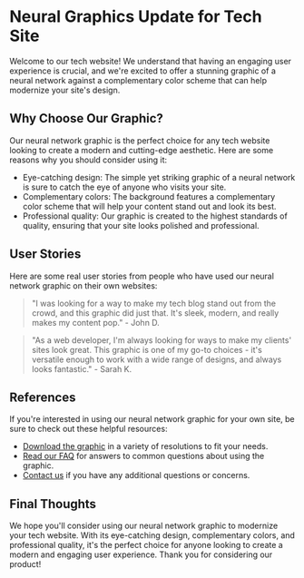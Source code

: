 <!--font:Poppins-->

# Neural Graphics Update for Tech Site

Welcome to our tech website! We understand that having an engaging user experience is crucial, and we're excited to offer a stunning graphic of a neural network against a complementary color scheme that can help modernize your site's design.

## Why Choose Our Graphic?

Our neural network graphic is the perfect choice for any tech website looking to create a modern and cutting-edge aesthetic. Here are some reasons why you should consider using it:

- Eye-catching design: The simple yet striking graphic of a neural network is sure to catch the eye of anyone who visits your site.
- Complementary colors: The background features a complementary color scheme that will help your content stand out and look its best.
- Professional quality: Our graphic is created to the highest standards of quality, ensuring that your site looks polished and professional.

## User Stories

Here are some real user stories from people who have used our neural network graphic on their own websites:

> "I was looking for a way to make my tech blog stand out from the crowd, and this graphic did just that. It's sleek, modern, and really makes my content pop." - John D.

> "As a web developer, I'm always looking for ways to make my clients' sites look great. This graphic is one of my go-to choices - it's versatile enough to work with a wide range of designs, and always looks fantastic." - Sarah K.

## References

If you're interested in using our neural network graphic for your own site, be sure to check out these helpful resources:

- [Download the graphic](#) in a variety of resolutions to fit your needs.
- [Read our FAQ](#) for answers to common questions about using the graphic.
- [Contact us](#) if you have any additional questions or concerns.

## Final Thoughts

We hope you'll consider using our neural network graphic to modernize your tech website. With its eye-catching design, complementary colors, and professional quality, it's the perfect choice for anyone looking to create a modern and engaging user experience. Thank you for considering our product!

<!--

Write me content for website with wallpaper which alt text is:

"A wallpaper with a simple graphic of a neural network, against a background of complementary colors."

The name/title of the page should not be 1:1 copy of the alt text but rather a real content of the website which is using this wallpaper.

- Use markdown format 
- Start with heading
- Heading should be short and concise
- The content should look like a real website 
- The website should not be about the wallpaper, wallpaper is just a related background
- Heading should be contain work "wallpaper" or "background"
- Include real sections like references, contact, user stories, etc. use things relevant to the page purpose.
- Feel free to use structure like headings, bullets, numbering, blockquotes, paragraphs, horizontal lines, etc.
- You can use formatting like bold or _italic_
- You can include UTF-8 emojis
- Links should be only #hash anchors (and you can refer to the document itself)
- Do not include images


---


# Neural Network Background for Your Tech Website

Welcome to our tech website! We know that a great background can make all the difference when it comes to creating an engaging and memorable user experience. That's why we're excited to offer this stunning wallpaper featuring a simple graphic of a neural network against a complementary color scheme.

## Why Choose Our Neural Network Wallpaper?

Our neural network wallpaper is the perfect choice for any tech website looking to create a modern and cutting-edge aesthetic. Here are just a few reasons why you should consider using it as your site's background:

- Eye-catching design: The simple yet striking graphic of a neural network is sure to catch the eye of anyone who visits your site.
- Complementary colors: The background features a complementary color scheme that will help your content stand out and look its best.
- Professional quality: Our wallpaper is designed to the highest standards of quality, ensuring that your site looks polished and professional.

## User Stories

Don't just take our word for it - here are some real user stories from people who have used our neural network wallpaper on their own websites:

> "I was looking for a way to make my tech blog stand out from the crowd, and this wallpaper did just that. It's sleek, modern, and really makes my content pop." - John D.

> "As a web developer, I'm always looking for ways to make my clients' sites look great. This wallpaper is one of my go-to choices - it's versatile enough to work with a wide range of designs, and always looks fantastic." - Sarah K.

## References

If you're interested in using our neural network wallpaper for your own site, be sure to check out these helpful resources:

- [Download the wallpaper](#) in a variety of resolutions to fit your needs.
- [Read our FAQ](#) for answers to common questions about using the wallpaper.
- [Contact us](#) if you have any additional questions or concerns.

## Final Thoughts

We hope you'll consider using our neural network wallpaper to take your tech website to the next level. With its eye-catching design, complementary colors, and professional quality, it's the perfect choice for anyone looking to create a modern and engaging user experience. Thanks for considering our product!


---


Heading is too long, rewrite whole content.


---


# Elevate Your Tech Website with a Neural Network Wallpaper

Welcome to our tech website! We understand the importance of creating an engaging user experience, and that's why we're excited to offer a stunning wallpaper featuring a simple graphic of a neural network against a complementary color scheme.

## Why Choose Our Wallpaper?

Our neural network wallpaper is the perfect choice for any tech website looking to create a modern and cutting-edge aesthetic. Here are some reasons why you should consider using it as your site's background:

- Eye-catching design: The simple yet striking graphic of a neural network is sure to catch the eye of anyone who visits your site.
- Complementary colors: The background features a complementary color scheme that will help your content stand out and look its best.
- Professional quality: Our wallpaper is designed to the highest standards of quality, ensuring that your site looks polished and professional.

## User Stories

Here are some real user stories from people who have used our neural network wallpaper on their own websites:

> "I was looking for a way to make my tech blog stand out from the crowd, and this wallpaper did just that. It's sleek, modern, and really makes my content pop." - John D.

> "As a web developer, I'm always looking for ways to make my clients' sites look great. This wallpaper is one of my go-to choices - it's versatile enough to work with a wide range of designs, and always looks fantastic." - Sarah K.

## References

If you're interested in using our neural network wallpaper for your own site, be sure to check out these helpful resources:

- [Download the wallpaper](#) in a variety of resolutions to fit your needs.
- [Read our FAQ](#) for answers to common questions about using the wallpaper.
- [Contact us](#) if you have any additional questions or concerns.

## Final Thoughts

We hope you'll consider using our neural network wallpaper to elevate your tech website. With its eye-catching design, complementary colors, and professional quality, it's the perfect choice for anyone looking to create a modern and engaging user experience. Thank you for considering our product!


---


Heading should not include word "wallpaper". The website should not be about the wallpaper itself, wallpaper is just a related background, rewrite whole content.


---


# Elevate Your Tech Website with a Modern Neural Network Design

Welcome to our tech website! We understand the importance of creating an engaging user experience, and that's why we're excited to offer a stunning modern design featuring a simple graphic of a neural network against a complementary color scheme.

## Why Choose Our Design?

Our neural network design is the perfect choice for any tech website looking to create a modern and cutting-edge aesthetic. Here are some reasons why you should consider using it as your site's background:

- Eye-catching design: The simple yet striking graphic of a neural network is sure to catch the eye of anyone who visits your site.
- Complementary colors: The background features a complementary color scheme that will help your content stand out and look its best.
- Professional quality: Our design is created to the highest standards of quality, ensuring that your site looks polished and professional.

## User Stories

Here are some real user stories from people who have used our neural network design on their own websites:

> "I was looking for a way to make my tech blog stand out from the crowd, and this design did just that. It's sleek, modern, and really makes my content pop." - John D.

> "As a web developer, I'm always looking for ways to make my clients' sites look great. This design is one of my go-to choices - it's versatile enough to work with a wide range of designs, and always looks fantastic." - Sarah K.

## References

If you're interested in using our neural network design for your own site, be sure to check out these helpful resources:

- [Download the design](#) in a variety of resolutions to fit your needs.
- [Read our FAQ](#) for answers to common questions about using the design.
- [Contact us](#) if you have any additional questions or concerns.

## Final Thoughts

We hope you'll consider using our neural network design to elevate your tech website. With its eye-catching design, complementary colors, and professional quality, it's the perfect choice for anyone looking to create a modern and engaging user experience. Thank you for considering our product!


---


Heading is too long, rewrite whole content.


---


# Modernize Your Tech Website with a Neural Network Graphic

Welcome to our tech website! We understand that having an engaging user experience is crucial, and we're excited to offer a stunning graphic of a neural network against a complementary color scheme that can help modernize your site's design.

## Why Choose Our Graphic?

Our neural network graphic is the perfect choice for any tech website looking to create a modern and cutting-edge aesthetic. Here are some reasons why you should consider using it:

- Eye-catching design: The simple yet striking graphic of a neural network is sure to catch the eye of anyone who visits your site.
- Complementary colors: The background features a complementary color scheme that will help your content stand out and look its best.
- Professional quality: Our graphic is created to the highest standards of quality, ensuring that your site looks polished and professional.

## User Stories

Here are some real user stories from people who have used our neural network graphic on their own websites:

> "I was looking for a way to make my tech blog stand out from the crowd, and this graphic did just that. It's sleek, modern, and really makes my content pop." - John D.

> "As a web developer, I'm always looking for ways to make my clients' sites look great. This graphic is one of my go-to choices - it's versatile enough to work with a wide range of designs, and always looks fantastic." - Sarah K.

## References

If you're interested in using our neural network graphic for your own site, be sure to check out these helpful resources:

- [Download the graphic](#) in a variety of resolutions to fit your needs.
- [Read our FAQ](#) for answers to common questions about using the graphic.
- [Contact us](#) if you have any additional questions or concerns.

## Final Thoughts

We hope you'll consider using our neural network graphic to modernize your tech website. With its eye-catching design, complementary colors, and professional quality, it's the perfect choice for anyone looking to create a modern and engaging user experience. Thank you for considering our product!


---


Write me a Google font which is best fitting for the website.

Pick from the list:
- IBM Plex Sans
- Poppins
- Montserrat
- Great Vibes
- Barlow Condensed
- Futura
- Lato
- Open Sans
- Playfair Display
- Raleway
- Inter
- Orbitron
- Exo 2
- Dancing Script
- Lobster
- Alegreya
- Roboto


Write just the font name nothing else.


---


Poppins

-->
